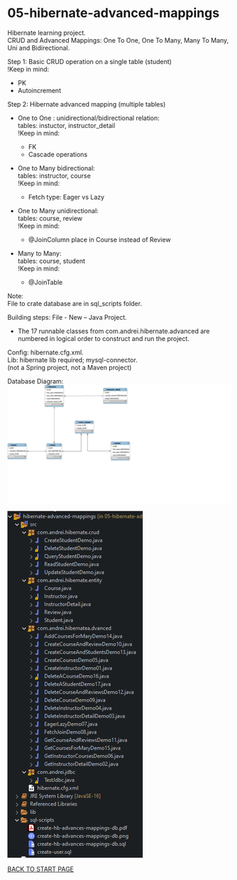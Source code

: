 # 05-hibernate-advanced-mappings
Hibernate learning project.  
CRUD and Advanced Mappings: One To One, One To Many,  Many To Many, Uni and Bidirectional.

Step 1: Basic CRUD operation on a single table (student)  
!Keep in mind:  
  - PK 
  - Autoincrement

Step 2: Hibernate advanced mapping (multiple tables)  
  - One to One : unidirectional/bidirectional relation:  
  tables: instuctor, instructor_detail  
  !Keep in mind:  
      - FK 
      - Cascade operations
  - One to Many	bidirectional:  
  tables: instructor, course  
  !Keep in mind:  
      - Fetch type: Eager vs Lazy 

  - One to Many  unidirectional:  
  tables: course, review  
  !Keep in mind:  
      - @JoinColumn place in Course instead of Review

  - Many to Many:  
  tables: course, student  
  !Keep in mind:  
      - @JoinTable


Note:  
File to crate database are in sql_scripts folder.  

Building steps: File - New – Java Project.  
  - The 17 runnable classes from com.andrei.hibernate.advanced are numbered in logical order to construct and run the project.

Config: hibernate.cfg.xml.  
Lib: hibernate lib required; mysql-connector.   
(not a Spring project, not a Maven project)


Database Diagram:  
![Database Diagram:](sql-scripts/create-hb-advances-mappings-db.png)  

![Project Explorer:](box/project-structure.png)

[BACK TO START PAGE](https://github.com/FlorescuAndrei/Start.git) 

